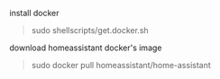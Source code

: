 
install docker
> sudo shellscripts/get.docker.sh

download homeassistant docker's image
> sudo docker pull homeassistant/home-assistant

> 